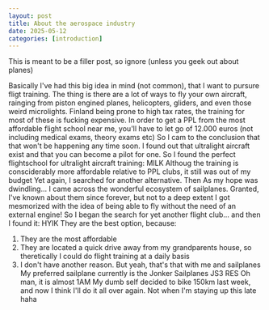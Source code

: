 ```yaml
---
layout: post
title: About the aerospace industry
date: 2025-05-12
categories: [introduction]
---
```


This is meant to be a filler post, so ignore (unless you geek out about planes)

Basically I've had this big idea in mind (not common), that I want to pursure fligt training.
The thing is there are a lot of ways to fly your own aircraft, rainging from piston engined planes, helicopters, gliders, and even those weird microlights.
Finland being prone to high tax rates, the training for most of these is fucking expensive.
In order to get a PPL from the most affordable flight school near me, you'll have to let go of 12.000 euros (not including medical exams, theory exams etc)
So I cam to the conclusion that that won't be happening any time soon.
I found out that ultralight aircraft exist
and that you can become a pilot for one.
So I found the perfect flightschool for ultralight aircraft training: MILK
Althoug the training is consciderably more affordable relative to PPL clubs, it still was out of my budget
Yet again, I searched for another alternative.
Then
As my hope was dwindling...
I came across the wonderful ecosystem of sailplanes.
Granted, I've known about them since forever, but not to a deep extent
I got mesmorized with the idea of being able to fly without the need of an external engine!
So I began the search for yet another flight club...
and then I found it: HYIK
They are the best option, because:
  1. They are the most affordable
  2. They are located a quick drive away from my grandparents house, so theretically I could do flight training at a daily basis
  3. I don't have another reason.
But yeah, that's that with me and sailplanes
My preferred sailplane currently is the Jonker Sailplanes JS3 RES
Oh man, it is almost 1AM
My dumb self decided to bike 150km last week, and now I think I'll do it all over again.
Not when I'm staying up this late haha
